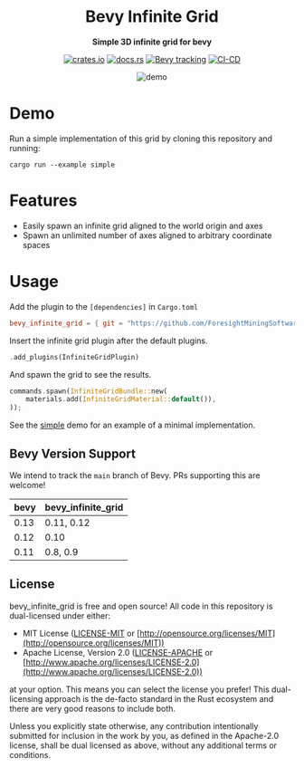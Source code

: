 <div align="center">

# Bevy Infinite Grid

**Simple 3D infinite grid for bevy**

[![crates.io](https://img.shields.io/crates/v/bevy_infinite_grid)](https://crates.io/crates/bevy_infinite_grid)
[![docs.rs](https://docs.rs/bevy_infinite_grid/badge.svg)](https://docs.rs/bevy_infinite_grid)
[![Bevy tracking](https://img.shields.io/badge/Bevy%20tracking-released%20version-lightblue)](https://github.com/bevyengine/bevy/blob/main/docs/plugins_guidelines.md#main-branch-tracking)
[![CI-CD](https://github.com/ForesightMiningSoftwareCorporation/bevy_infinite_grid/actions/workflows/release.yml/badge.svg)](https://github.com/ForesightMiningSoftwareCorporation/bevy_infinite_grid/actions/workflows/release.yml)

![demo](demo.png)

</div>

# Demo

Run a simple implementation of this grid by cloning this repository and running:

```shell
cargo run --example simple
```

# Features

* Easily spawn an infinite grid aligned to the world origin and axes
* Spawn an unlimited number of axes aligned to arbitrary coordinate spaces

# Usage

Add the plugin to the `[dependencies]` in `Cargo.toml`

```toml
bevy_infinite_grid = { git = "https://github.com/ForesightMiningSoftwareCorporation/bevy_infinite_grid", branch = "main" }
```

Insert the infinite grid plugin after the default plugins.

```rust
.add_plugins(InfiniteGridPlugin)
```

And spawn the grid to see the results.

```rust
commands.spawn(InfiniteGridBundle::new(
    materials.add(InfiniteGridMaterial::default()),
));
```

See the [simple](examples/simple.rs) demo for an example of a minimal implementation.

## Bevy Version Support

We intend to track the `main` branch of Bevy. PRs supporting this are welcome!

| bevy | bevy_infinite_grid |
| ---- | ------------------ |
| 0.13 | 0.11, 0.12         |
| 0.12 | 0.10               |
| 0.11 | 0.8, 0.9           |

## License

bevy_infinite_grid is free and open source! All code in this repository is dual-licensed under either:

* MIT License ([LICENSE-MIT](LICENSE-MIT) or [http://opensource.org/licenses/MIT](http://opensource.org/licenses/MIT))
* Apache License, Version 2.0 ([LICENSE-APACHE](LICENSE-APACHE) or [http://www.apache.org/licenses/LICENSE-2.0](http://www.apache.org/licenses/LICENSE-2.0))

at your option. This means you can select the license you prefer! This dual-licensing approach is the de-facto standard in the Rust ecosystem and there are very good reasons to include both.

Unless you explicitly state otherwise, any contribution intentionally submitted for inclusion in the work by you, as defined in the Apache-2.0 license, shall be dual licensed as above, without any additional terms or conditions.
